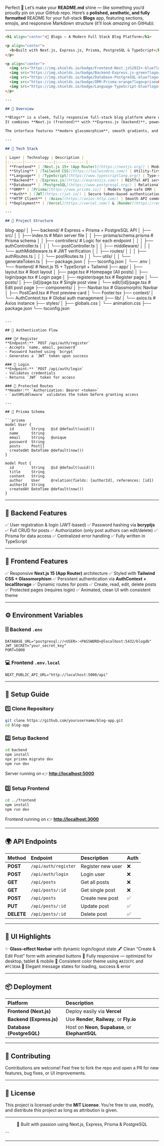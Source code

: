 Perfect 💜 Let’s make your **README.md** shine — like something you’d proudly pin on your GitHub repo.
Here’s a **polished, aesthetic, and fully formatted** README for your full-stack **Blogs** app, featuring sections, emojis, and responsive Markdown structure (it’ll look *amazing* on GitHub):

---

```markdown
<h1 align="center">📝 Blogs — A Modern Full Stack Blog Platform</h1>

<p align="center">
  <b>Built with Next.js, Express.js, Prisma, PostgreSQL & TypeScript</b>
</p>

<p align="center">
  <img src="https://img.shields.io/badge/Frontend-Next.js%2015+-blue?logo=nextdotjs&style=flat-square" />
  <img src="https://img.shields.io/badge/Backend-Express.js-green?logo=express&style=flat-square" />
  <img src="https://img.shields.io/badge/Database-PostgreSQL-blue?logo=postgresql&style=flat-square" />
  <img src="https://img.shields.io/badge/ORM-Prisma-orange?logo=prisma&style=flat-square" />
  <img src="https://img.shields.io/badge/Language-TypeScript-blue?logo=typescript&style=flat-square" />
</p>

---

## 🌟 Overview

**Blogs** is a sleek, fully responsive full-stack blog platform where users can **register, log in, create, edit, and read posts**.  
It combines **Next.js (frontend)** with **Express.js (backend)**, powered by **Prisma ORM** and **PostgreSQL** for data management.

The interface features **modern glassmorphism**, smooth gradients, and an intuitive experience for both writers and readers.

---

## 🚀 Tech Stack

| Layer | Technology | Description |
|:------|:------------|:-------------|
| **Frontend** | [Next.js 15+ (App Router)](https://nextjs.org/) | Modern React framework with SSR & routing |
| **Styling** | [Tailwind CSS](https://tailwindcss.com/) | Utility-first responsive CSS framework |
| **Language** | [TypeScript](https://www.typescriptlang.org/) | Type-safe JavaScript |
| **Backend** | [Express.js](https://expressjs.com/) | RESTful API server |
| **Database** | [PostgreSQL](https://www.postgresql.org/) | Relational database |
| **ORM** | [Prisma](https://www.prisma.io/) | Modern type-safe ORM |
| **Auth** | [JWT](https://jwt.io/) | Secure token-based authentication |
| **HTTP Client** | [Axios](https://axios-http.com/) | Smooth API communication |
| **Deployment** | [Vercel](https://vercel.com/) & [Render](https://render.com/) | Cloud hosting for both frontend & backend |

---

## 🧱 Project Structure

```

blog-app/
│
├── backend/               # Express + Prisma + PostgreSQL API
│   ├── src/
│   │   ├── index.ts               # Main server file
│   │   ├── prisma/schema.prisma   # Prisma schema
│   │   ├── controllers/           # Logic for each endpoint
│   │   │   ├── authController.ts
│   │   │   └── postController.ts
│   │   ├── middleware/
│   │   │   └── authMiddleware.ts  # JWT verification
│   │   ├── routes/
│   │   │   ├── authRoutes.ts
│   │   │   └── postRoutes.ts
│   │   └── utils/
│   │       └── generateToken.ts
│   ├── package.json
│   ├── tsconfig.json
│   └── .env
│
└── frontend/             # Next.js 15 + TypeScript + Tailwind
├── app/
│   ├── layout.tsx               # Root layout
│   ├── page.tsx                 # Homepage (All posts)
│   ├── login/page.tsx           # Login page
│   ├── register/page.tsx        # Register page
│   └── posts/
│       ├── [id]/page.tsx        # Single post view
│       └── edit/[id]/page.tsx   # Edit post page
├── components/
│   ├── Navbar.tsx               # Glassmorphic Navbar
│   ├── PostCard.tsx             # Post preview card
│   └── Footer.tsx
├── context/
│   └── AuthContext.tsx          # Global auth management
├── lib/
│   └── axios.ts                 # Axios instance
├── styles/
│   ├── globals.css
│   └── animation.css
├── package.json
└── tsconfig.json

````

---

## 🔐 Authentication Flow

### 🧍‍♂️ Register
**Endpoint:** `POST /api/auth/register`  
- Accepts `name, email, password`  
- Password hashed using `bcrypt`  
- Generates a `JWT` token upon success  

### 🔑 Login
**Endpoint:** `POST /api/auth/login`  
- Validates credentials  
- Returns `JWT` token for access  

### 🧭 Protected Routes
**Header:** `Authorization: Bearer <token>`  
- `authMiddleware` validates the token before granting access  

---

## 🧩 Prisma Schema

```prisma
model User {
  id        String   @id @default(uuid())
  name      String
  email     String   @unique
  password  String
  posts     Post[]
  createdAt DateTime @default(now())
}

model Post {
  id        String   @id @default(uuid())
  title     String
  content   String
  author    User     @relation(fields: [authorId], references: [id])
  authorId  String
  createdAt DateTime @default(now())
}
````

---

## 🧠 Backend Features

✅ User registration & login (JWT-based)
✅ Password hashing via **bcryptjs**
✅ Full CRUD for posts
✅ Authorization (only post authors can edit/delete)
✅ Prisma for data access
✅ Centralized error handling
✅ Fully written in TypeScript

---

## 🎨 Frontend Features

✅ Responsive **Next.js 15 (App Router)** architecture
✅ Styled with **Tailwind CSS + Glassmorphism**
✅ Persistent authentication via **AuthContext + localStorage**
✅ Dynamic routes for posts
✅ Create, read, edit, delete posts
✅ Protected pages (requires login)
✅ Animated, clean UI with consistent theme

---

## ⚙️ Environment Variables

### 🗄️ Backend `.env`

```env
DATABASE_URL="postgresql://<USER>:<PASSWORD>@localhost:5432/blogdb"
JWT_SECRET="your_secret_key"
PORT=5000
```

### 💻 Frontend `.env.local`

```env
NEXT_PUBLIC_API_URL="http://localhost:5000/api"
```

---

## 🧰 Setup Guide

### 1️⃣ Clone Repository

```bash
git clone https://github.com/yourusername/blog-app.git
cd blog-app
```

### 2️⃣ Setup Backend

```bash
cd backend
npm install
npx prisma migrate dev
npm run dev
```

Server running on 👉 **[http://localhost:5000](http://localhost:5000)**

### 3️⃣ Setup Frontend

```bash
cd ../frontend
npm install
npm run dev
```

Frontend running on 👉 **[http://localhost:3000](http://localhost:3000)**

---

## 🌍 API Endpoints

| Method     | Endpoint             | Description       | Auth |
| :--------- | :------------------- | :---------------- | :--- |
| **POST**   | `/api/auth/register` | Register new user | ❌    |
| **POST**   | `/api/auth/login`    | Login user        | ❌    |
| **GET**    | `/api/posts`         | Get all posts     | ❌    |
| **GET**    | `/api/posts/:id`     | Get single post   | ❌    |
| **POST**   | `/api/posts`         | Create new post   | ✅    |
| **PUT**    | `/api/posts/:id`     | Update post       | ✅    |
| **DELETE** | `/api/posts/:id`     | Delete post       | ✅    |

---

## 💎 UI Highlights

✨ **Glass-effect Navbar** with dynamic login/logout state
🖋️ Clean “Create & Edit Post” form with animated buttons
📱 Fully responsive — optimized for desktop, tablet & mobile
🎨 Consistent color theme using `#A33CFC` and `#FC3EAA`
💬 Elegant message states for loading, success & error

---

## 📦 Deployment

| Platform                  | Description                                        |
| :------------------------ | :------------------------------------------------- |
| **Frontend (Next.js)**    | Deploy easily via **Vercel**                       |
| **Backend (Express.js)**  | Use **Render**, **Railway**, or **Fly.io**         |
| **Database (PostgreSQL)** | Host on **Neon**, **Supabase**, or **ElephantSQL** |

---

## 🤝 Contributing

Contributions are welcome!
Feel free to fork the repo and open a PR for new features, bug fixes, or UI improvements.

---

## 📜 License

This project is licensed under the **MIT License**.
You’re free to use, modify, and distribute this project as long as attribution is given.

---

<p align="center">💜 Built with passion using Next.js, Express, Prisma & PostgreSQL</p>
```

---
